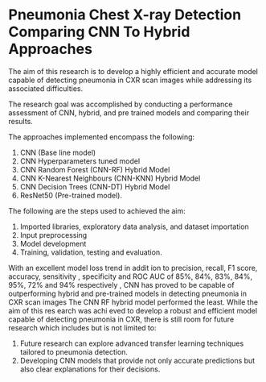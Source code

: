 # Pneumonia Chest X-ray Detection Comparing CNN To Hybrid Approaches

The aim of this research is to develop a highly efficient and accurate model capable of detecting pneumonia in CXR scan images while addressing its associated difficulties.

The research goal was accomplished by conducting a performance assessment of CNN, hybrid, and pre trained models and comparing their results.

The approaches implemented encompass the following:
1. CNN (Base line model)
2. CNN Hyperparameters tuned model
3. CNN Random Forest (CNN-RF) Hybrid Model
4. CNN K-Nearest Neighbours (CNN-KNN) Hybrid Model
5. CNN Decision Trees (CNN-DT) Hybrid Model
6. ResNet50 (Pre-trained model).

The following are the steps used to achieved the aim:
1. Imported libraries, exploratory data analysis, and dataset importation
2. Input preprocessing
3. Model development
4. Training, validation, testing and evaluation.


With an excellent model loss trend in addit ion to precision, recall, F1 score, accuracy, sensitivity , specificity and ROC AUC of 85%, 84%, 83%, 84%, 95%, 72% and 94% respectively , CNN has proved to be capable of outperforming hybrid and pre-trained models in detecting pneumonia in CXR scan images The CNN RF hybrid model performed the least. While the aim of this res earch was achi eved to develop a robust and efficient model capable of detecting pneumonia in CXR, there is still room for future research which includes but is not limited to:
1. Future research can explore advanced transfer learning techniques tailored to pneumonia detection.
2. Developing CNN models that provide not only accurate predictions but also clear explanations for their decisions.
